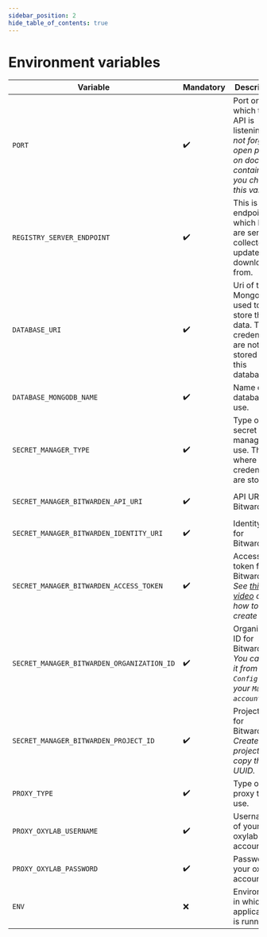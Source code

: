 ```yaml
---
sidebar_position: 2
hide_table_of_contents: true
---
```


# Environment variables


| Variable | Mandatory | Description | Possible values | Default | Condition |
|----------|-----------|-------------|-----------------|---------|-----------|
| `PORT` | ✔️ | Port on which the API is listening. _Do not forget to open ports on docker container if you change this value._ | `*` | `8080` | None |
| `REGISTRY_SERVER_ENDPOINT` | ✔️ | This is the endpoint at which logs are sent and collector updates are downloaded from. | `https://registry.invoice-collector.com` | `https://registry.invoice-collector.com` | None |
| `DATABASE_URI` | ✔️ | Uri of the MongoDB used to store the data. The credentials are not stored in this database. | `*` | `mongodb://mongodb:27017` | None |
| `DATABASE_MONGODB_NAME` | ✔️ | Name of the database to use. | `*` | `prod` | If `DATABASE_URI` starts with `mongodb` |
| `SECRET_MANAGER_TYPE` | ✔️ | Type of secret manager to use. This is where the credentials are stored. | `bitwarden` | `bitwarden` | None |
| `SECRET_MANAGER_BITWARDEN_API_URI` | ✔️ | API URI for Bitwarden. | `https://vault.bitwarden.eu/api` or `https://vault.bitwarden.com/api` | `https://vault.bitwarden.eu/api` | If `SECRET_MANAGER_TYPE` is `bitwarden` |
| `SECRET_MANAGER_BITWARDEN_IDENTITY_URI` | ✔️ | Identity URI for Bitwarden. | `https://vault.bitwarden.eu/identity` or `https://vault.bitwarden.com/identity` | `https://vault.bitwarden.eu/identity` | If `SECRET_MANAGER_TYPE` is `bitwarden` |
| `SECRET_MANAGER_BITWARDEN_ACCESS_TOKEN` | ✔️ | Access token for Bitwarden. _See [this video](https://www.youtube.com/watch?v=g_SjUFfxDFI) on how to create it._ | `*` | Empty | If `SECRET_MANAGER_TYPE` is `bitwarden` |
| `SECRET_MANAGER_BITWARDEN_ORGANIZATION_ID` | ✔️ | Organization ID for Bitwarden. _You can get it from the `Config` tab in your `Machine account`._ | `*` | Empty | If `SECRET_MANAGER_TYPE` is `bitwarden` |
| `SECRET_MANAGER_BITWARDEN_PROJECT_ID` | ✔️ | Project ID for Bitwarden. _Create a project and copy the UUID._ | `*` | Empty | If `SECRET_MANAGER_TYPE` is `bitwarden` |
| `PROXY_TYPE` | ✔️ | Type of proxy to use. | `none` or `oxylab` | `none` | None |
| `PROXY_OXYLAB_USERNAME` | ✔️ | Username of your oxylab account. | `*` | Empty | If `PROXY_TYPE` is `oxylab`. |
| `PROXY_OXYLAB_PASSWORD` | ✔️ | Password of your oxylab account. | `*` | Empty | If `PROXY_TYPE` is `oxylab`. |
| `ENV` | ❌ | Environment in which the application is running. | `prod` | `prod` or `debug` | None |
